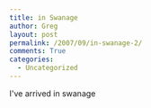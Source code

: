 ```yaml
---
title: in Swanage
author: Greg
layout: post
permalink: /2007/09/in-swanage-2/
comments: True
categories:
  - Uncategorized
---
```

I've arrived in swanage